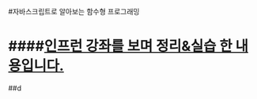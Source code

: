 #자바스크립트로 알아보는 함수형 프로그래밍

####[인프런 강좌를 보며 정리&실습 한 내용입니다.](https://www.inflearn.com/course-status-2/)
================================================
##d